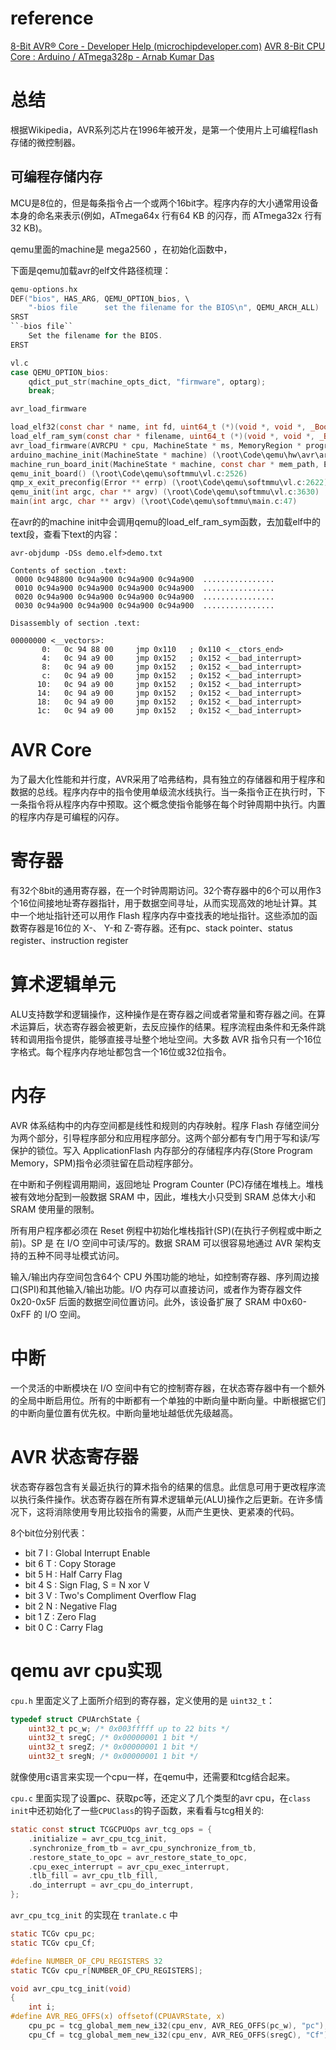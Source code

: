# reference
[8-Bit AVR® Core - Developer Help (microchipdeveloper.com)](https://microchipdeveloper.com/8avr:avrcore)
[AVR 8-Bit CPU Core : Arduino / ATmega328p - Arnab Kumar Das](https://www.arnabkumardas.com/arduino-tutorial/avr-cpu-core/)
# 总结
根据Wikipedia，AVR系列芯片在1996年被开发，是第一个使用片上可编程flash存储的微控制器。

## 可编程存储内存
MCU是8位的，但是每条指令占一个或两个16bit字。程序内存的大小通常用设备本身的命名来表示(例如，ATmega64x 行有64 KB 的闪存，而 ATmega32x 行有32 KB)。

qemu里面的machine是 mega2560 ，在初始化函数中，

下面是qemu加载avr的elf文件路径梳理：
```c
qemu-options.hx
DEF("bios", HAS_ARG, QEMU_OPTION_bios, \
    "-bios file      set the filename for the BIOS\n", QEMU_ARCH_ALL)
SRST
``-bios file``
    Set the filename for the BIOS.
ERST

vl.c
case QEMU_OPTION_bios:
    qdict_put_str(machine_opts_dict, "firmware", optarg);
    break;

avr_load_firmware

load_elf32(const char * name, int fd, uint64_t (*)(void *, void *, _Bool) elf_note_fn, uint64_t (*)(void *, uint64_t) translate_fn, void * translate_opaque, int must_swab, uint64_t * pentry, uint64_t * lowaddr, uint64_t * highaddr, uint32_t * pflags, int elf_machine, int clear_lsb, int data_swab, AddressSpace * as, _Bool load_rom, symbol_fn_t sym_cb) (\root\Code\qemu\include\hw\elf_ops.h:396)
load_elf_ram_sym(const char * filename, uint64_t (*)(void *, void *, _Bool) elf_note_fn, uint64_t (*)(void *, uint64_t) translate_fn, void * translate_opaque, uint64_t * pentry, uint64_t * lowaddr, uint64_t * highaddr, uint32_t * pflags, int big_endian, int elf_machine, int clear_lsb, int data_swab, AddressSpace * as, _Bool load_rom, symbol_fn_t sym_cb) (\root\Code\qemu\hw\core\loader.c:502)
avr_load_firmware(AVRCPU * cpu, MachineState * ms, MemoryRegion * program_mr, const char * firmware) (\root\Code\qemu\hw\avr\boot.c:74)
arduino_machine_init(MachineState * machine) (\root\Code\qemu\hw\avr\arduino.c:52)
machine_run_board_init(MachineState * machine, const char * mem_path, Error ** errp) (\root\Code\qemu\hw\core\machine.c:1414)
qemu_init_board() (\root\Code\qemu\softmmu\vl.c:2526)
qmp_x_exit_preconfig(Error ** errp) (\root\Code\qemu\softmmu\vl.c:2622)
qemu_init(int argc, char ** argv) (\root\Code\qemu\softmmu\vl.c:3630)
main(int argc, char ** argv) (\root\Code\qemu\softmmu\main.c:47)
```

在avr的的machine init中会调用qemu的load_elf_ram_sym函数，去加载elf中的text段，查看下text的内容：
```shell
avr-objdump -DSs demo.elf>demo.txt

Contents of section .text:
 0000 0c948800 0c94a900 0c94a900 0c94a900  ................
 0010 0c94a900 0c94a900 0c94a900 0c94a900  ................
 0020 0c94a900 0c94a900 0c94a900 0c94a900  ................
 0030 0c94a900 0c94a900 0c94a900 0c94a900  ................
 
Disassembly of section .text:

00000000 <__vectors>:
       0:	0c 94 88 00 	jmp	0x110	; 0x110 <__ctors_end>
       4:	0c 94 a9 00 	jmp	0x152	; 0x152 <__bad_interrupt>
       8:	0c 94 a9 00 	jmp	0x152	; 0x152 <__bad_interrupt>
       c:	0c 94 a9 00 	jmp	0x152	; 0x152 <__bad_interrupt>
      10:	0c 94 a9 00 	jmp	0x152	; 0x152 <__bad_interrupt>
      14:	0c 94 a9 00 	jmp	0x152	; 0x152 <__bad_interrupt>
      18:	0c 94 a9 00 	jmp	0x152	; 0x152 <__bad_interrupt>
      1c:	0c 94 a9 00 	jmp	0x152	; 0x152 <__bad_interrupt>
```

# AVR Core
为了最大化性能和并行度，AVR采用了哈弗结构，具有独立的存储器和用于程序和数据的总线。程序内存中的指令使用单级流水线执行。当一条指令正在执行时，下一条指令将从程序内存中预取。这个概念使指令能够在每个时钟周期中执行。内置的程序内存是可编程的闪存。

# 寄存器
有32个8bit的通用寄存器，在一个时钟周期访问。32个寄存器中的6个可以用作3个16位间接地址寄存器指针，用于数据空间寻址，从而实现高效的地址计算。其中一个地址指针还可以用作 Flash 程序内存中查找表的地址指针。这些添加的函数寄存器是16位的 X-、 Y-和 Z-寄存器。还有pc、stack pointer、status register、instruction register

# 算术逻辑单元
ALU支持数学和逻辑操作，这种操作是在寄存器之间或者常量和寄存器之间。在算术运算后，状态寄存器会被更新，去反应操作的结果。程序流程由条件和无条件跳转和调用指令提供，能够直接寻址整个地址空间。大多数 AVR 指令只有一个16位字格式。每个程序内存地址都包含一个16位或32位指令。

# 内存
AVR 体系结构中的内存空间都是线性和规则的内存映射。程序 Flash 存储空间分为两个部分，引导程序部分和应用程序部分。这两个部分都有专门用于写和读/写保护的锁位。写入 ApplicationFlash 内存部分的存储程序内存(Store Program Memory，SPM)指令必须驻留在启动程序部分。

在中断和子例程调用期间，返回地址 Program Counter (PC)存储在堆栈上。堆栈被有效地分配到一般数据 SRAM 中，因此，堆栈大小只受到 SRAM 总体大小和 SRAM 使用量的限制。

所有用户程序都必须在 Reset 例程中初始化堆栈指针(SP)(在执行子例程或中断之前)。SP 是
在 I/O 空间中可读/写的。数据 SRAM 可以很容易地通过 AVR 架构支持的五种不同寻址模式访问。

输入/输出内存空间包含64个 CPU 外围功能的地址，如控制寄存器、序列周边接口(SPI)和其他输入/输出功能。I/O 内存可以直接访问，或者作为寄存器文件0x20-0x5F 后面的数据空间位置访问。此外，该设备扩展了 SRAM 中0x60-0xFF 的 I/O 空间。

# 中断
一个灵活的中断模块在 I/O 空间中有它的控制寄存器，在状态寄存器中有一个额外的全局中断启用位。所有的中断都有一个单独的中断向量中断向量。中断根据它们的中断向量位置有优先权。中断向量地址越低优先级越高。

# AVR 状态寄存器
状态寄存器包含有关最近执行的算术指令的结果的信息。此信息可用于更改程序流以执行条件操作。状态寄存器在所有算术逻辑单元(ALU)操作之后更新。在许多情况下，这将消除使用专用比较指令的需要，从而产生更快、更紧凑的代码。

8个bit位分别代表：
- bit 7    I : Global Interrupt Enable
- bit 6   T : Copy Storage
- bit 5   H : Half Carry Flag
- bit 4   S : Sign Flag, S = N xor V
- bit 3   V : Two's Compliment Overflow Flag
- bit 2   N : Negative Flag
- bit 1   Z : Zero Flag
- bit 0   C : Carry Flag

# qemu avr cpu实现
`cpu.h` 里面定义了上面所介绍到的寄存器，定义使用的是 `uint32_t`：
```c
typedef struct CPUArchState {
    uint32_t pc_w; /* 0x003fffff up to 22 bits */
    uint32_t sregC; /* 0x00000001 1 bit */
    uint32_t sregZ; /* 0x00000001 1 bit */
    uint32_t sregN; /* 0x00000001 1 bit */
```
就像使用c语言来实现一个cpu一样，在qemu中，还需要和tcg结合起来。

`cpu.c` 里面实现了设置pc、获取pc等，还定义了几个类型的avr cpu，在`class init`中还初始化了一些`CPUClass`的钩子函数，来看看与tcg相关的:
```c
static const struct TCGCPUOps avr_tcg_ops = {
    .initialize = avr_cpu_tcg_init,
    .synchronize_from_tb = avr_cpu_synchronize_from_tb,
    .restore_state_to_opc = avr_restore_state_to_opc,
    .cpu_exec_interrupt = avr_cpu_exec_interrupt,
    .tlb_fill = avr_cpu_tlb_fill,
    .do_interrupt = avr_cpu_do_interrupt,
};
```

`avr_cpu_tcg_init` 的实现在 `tranlate.c` 中
```c
static TCGv cpu_pc;
static TCGv cpu_Cf;

#define NUMBER_OF_CPU_REGISTERS 32
static TCGv cpu_r[NUMBER_OF_CPU_REGISTERS];

void avr_cpu_tcg_init(void)
{
    int i;
#define AVR_REG_OFFS(x) offsetof(CPUAVRState, x)
    cpu_pc = tcg_global_mem_new_i32(cpu_env, AVR_REG_OFFS(pc_w), "pc");
    cpu_Cf = tcg_global_mem_new_i32(cpu_env, AVR_REG_OFFS(sregC), "Cf");
```



